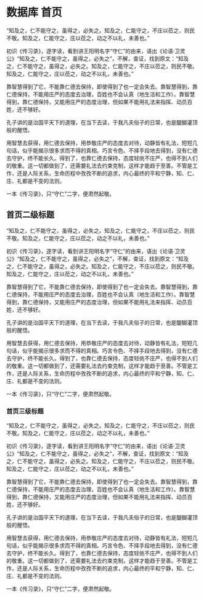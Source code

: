 # 数据库 首页
“知及之，仁不能守之，虽得之，必失之。知及之，仁能守之，不庄以莅之，则民不敬。知及之，仁能守之，庄以莅之，动之不以礼，未善也。”

初识《传习录》，逐字读，看到讲王阳明名字“守仁”的由来，语出《论语·卫灵公》“知及之，仁不能守之，虽得之，必失之”，不解，查证，找到原文：“知及之，仁不能守之，虽得之，必失之。知及之，仁能守之，不庄以莅之，则民不敬。知及之，仁能守之，庄以莅之，动之不以礼，未善也。”

靠智慧得到了它，不能靠仁德去保持，即使得到了也一定会失去。靠智慧得到，靠仁德保持，不能用庄严的态度去治理，百姓也不会认真（地生活和工作）。靠智慧得到，靠仁德保持，又能用庄严的态度治理，但如果不能用礼法来指挥、动员百姓，还不够好。

孔子讲的是治国平天下的道理，在当下去读，于我凡夫俗子的日常，也是醍醐灌顶般的醒悟。

用智慧去获得，用仁德去保持，用恭敬庄严的态度去对待，动静皆有礼法，短短几句话，似乎能揭示很多求而不得的真相。巧言令色、不择手段地去得到，没有仁德去守护，终不能长久。得到了，也靠仁德去保持，态度轻佻不庄严，也得不到人们的敬重。这一切都做到了，还需要礼法去约束克制，这样才能趋于至善。不管是工作，还是人际关系，生命历程中孜孜不断的追求，内心最终的平和宁静，知、仁、庄、礼都是不变的法则。

一本《传习录》，只“守仁”二字，便肃然起敬。

## 首页二级标题
“知及之，仁不能守之，虽得之，必失之。知及之，仁能守之，不庄以莅之，则民不敬。知及之，仁能守之，庄以莅之，动之不以礼，未善也。”

初识《传习录》，逐字读，看到讲王阳明名字“守仁”的由来，语出《论语·卫灵公》“知及之，仁不能守之，虽得之，必失之”，不解，查证，找到原文：“知及之，仁不能守之，虽得之，必失之。知及之，仁能守之，不庄以莅之，则民不敬。知及之，仁能守之，庄以莅之，动之不以礼，未善也。”

靠智慧得到了它，不能靠仁德去保持，即使得到了也一定会失去。靠智慧得到，靠仁德保持，不能用庄严的态度去治理，百姓也不会认真（地生活和工作）。靠智慧得到，靠仁德保持，又能用庄严的态度治理，但如果不能用礼法来指挥、动员百姓，还不够好。

孔子讲的是治国平天下的道理，在当下去读，于我凡夫俗子的日常，也是醍醐灌顶般的醒悟。

用智慧去获得，用仁德去保持，用恭敬庄严的态度去对待，动静皆有礼法，短短几句话，似乎能揭示很多求而不得的真相。巧言令色、不择手段地去得到，没有仁德去守护，终不能长久。得到了，也靠仁德去保持，态度轻佻不庄严，也得不到人们的敬重。这一切都做到了，还需要礼法去约束克制，这样才能趋于至善。不管是工作，还是人际关系，生命历程中孜孜不断的追求，内心最终的平和宁静，知、仁、庄、礼都是不变的法则。

一本《传习录》，只“守仁”二字，便肃然起敬。

### 首页三级标题
“知及之，仁不能守之，虽得之，必失之。知及之，仁能守之，不庄以莅之，则民不敬。知及之，仁能守之，庄以莅之，动之不以礼，未善也。”

初识《传习录》，逐字读，看到讲王阳明名字“守仁”的由来，语出《论语·卫灵公》“知及之，仁不能守之，虽得之，必失之”，不解，查证，找到原文：“知及之，仁不能守之，虽得之，必失之。知及之，仁能守之，不庄以莅之，则民不敬。知及之，仁能守之，庄以莅之，动之不以礼，未善也。”

靠智慧得到了它，不能靠仁德去保持，即使得到了也一定会失去。靠智慧得到，靠仁德保持，不能用庄严的态度去治理，百姓也不会认真（地生活和工作）。靠智慧得到，靠仁德保持，又能用庄严的态度治理，但如果不能用礼法来指挥、动员百姓，还不够好。

孔子讲的是治国平天下的道理，在当下去读，于我凡夫俗子的日常，也是醍醐灌顶般的醒悟。

用智慧去获得，用仁德去保持，用恭敬庄严的态度去对待，动静皆有礼法，短短几句话，似乎能揭示很多求而不得的真相。巧言令色、不择手段地去得到，没有仁德去守护，终不能长久。得到了，也靠仁德去保持，态度轻佻不庄严，也得不到人们的敬重。这一切都做到了，还需要礼法去约束克制，这样才能趋于至善。不管是工作，还是人际关系，生命历程中孜孜不断的追求，内心最终的平和宁静，知、仁、庄、礼都是不变的法则。

一本《传习录》，只“守仁”二字，便肃然起敬。